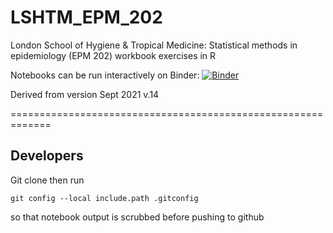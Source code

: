 # LSHTM_EPM_202
London School of Hygiene & Tropical Medicine: Statistical methods in epidemiology (EPM 202) workbook exercises in R

Notebooks can be run interactively on Binder: [![Binder](https://mybinder.org/badge_logo.svg)](https://mybinder.org/v2/gh/pgcudahy/LSHTM_EPM_202/HEAD)

Derived from version Sept 2021 v.14

=============================================================

## Developers
Git clone then run
```
git config --local include.path .gitconfig
```
so that notebook output is scrubbed before pushing to github
